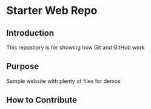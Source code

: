 # Starter Web Repo

## Introduction
This repository is for showing how Git and GitHub work

## Purpose
Sample website with plenty of files for demos

## How to Contribute
